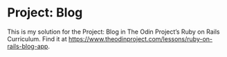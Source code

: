 # Project: Blog

This is my solution for the Project: Blog in The Odin Project’s Ruby on Rails Curriculum. Find it at https://www.theodinproject.com/lessons/ruby-on-rails-blog-app.
